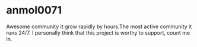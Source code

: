 # anmol0071
Awesome community it grow rapidly by hours.The most active community it runs 24/7. I personally think that this project is worthy to support, count me in.
